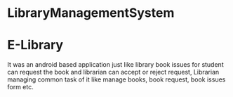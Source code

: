 # LibraryManagementSystem
# E-Library
It was an android based application just like library book issues for student can request the book and librarian can accept or reject request, Librarian managing common task of it like manage books, book request, book issues form etc.

